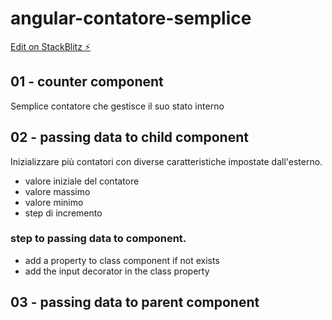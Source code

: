 # angular-contatore-semplice

[Edit on StackBlitz ⚡️](https://stackblitz.com/edit/angular-contatore-semplice)


## 01 - counter component

Semplice contatore che gestisce il suo stato interno

## 02 - passing data to child component

Inizializzare più contatori con diverse caratteristiche impostate dall'esterno.

- valore iniziale del contatore
- valore massimo
- valore minimo
- step di incremento

### step to passing data to component.

- add a property to class component if not exists
- add the input decorator in the class property

## 03 - passing data to parent component



